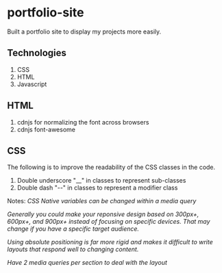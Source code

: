 # portfolio-site
Built a portfolio site to display my projects more easily.

## Technologies

1. CSS
2. HTML
3. Javascript 

## HTML 

1. cdnjs for normalizing the font across browsers
2. cdnjs font-awesome

## CSS

The following is to improve the readability of the CSS classes in the code.
1. Double underscore "__" in classes to represent sub-classes
2. Double dash "--" in classes to represent a modifier class

Notes: 
*CSS Native variables can be changed within a media query*

*Generally you could make your reponsive design based on 300px+, 600px+, and 900px+ instead of focusing on specific devices. That may change if you have a specific target audience.*

*Using absolute positioning is far more rigid and makes it difficult to write layouts that respond well to changing content.*

*Have 2 media queries per section to deal with the layout*